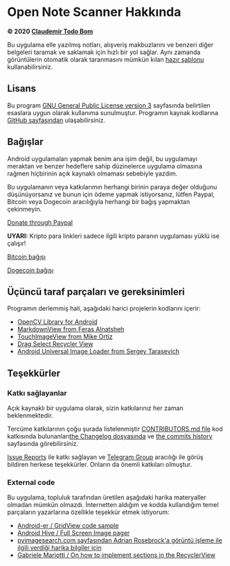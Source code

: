 Open Note Scanner Hakkında
==========================

**© 2020 [Claudemir Todo Bom](http://todobom.com)**

Bu uygulama elle yazılmış notları, alışveriş makbuzlarını ve benzeri diğer belgeleri taramak ve saklamak için hızlı bir yol sağlar. Aynı zamanda görüntülerin otomatik olarak taranmasını mümkün kılan [hazır şablonu](https://github.com/ctodobom/OpenNoteScanner/raw/master/Page%20Templates/A4%20with%202%20pages.pdf) kullanabilirsiniz.


Lisans
------

Bu program [GNU General Public License version 3](http://www.gnu.org/licenses/gpl.txt) sayfasında belirtilen esaslara uygun olarak kullanıma sunulmuştur. Programın kaynak kodlarına [GitHub sayfasından](http://github.com/ctodobom/OpenNoteScanner) ulaşabilirsiniz.

Bağışlar
--------

Android uygulamaları yapmak benim ana işim değil, bu uygulamayı meraktan ve benzer hedeflere sahip düzinelerce uygulama olmasına rağmen hiçbirinin açık kaynaklı olmaması sebebiyle yazdım.

Bu uygulamanın veya katkılarımın herhangi birinin paraya değer olduğunu düşünüyorsanız ve bunun için ödeme yapmak istiyorsanız, lütfen Paypal, Bitcoin veya Dogecoin aracılığıyla herhangi bir bağış yapmaktan çekinmeyin.

[Donate through Paypal](https://www.paypal.com/cgi-bin/webscr?cmd=_s-xclick&hosted_button_id=X6XHVCPMRQEL4)

**UYARI:** Kripto para linkleri sadece ilgili kripto paranın uygulaması yüklü ise çalışır!

[Bitcoin bağışı](bitcoin:1H5tqKZoWdqkR54PGe9w67EzBnLXHBFmt9)

[Dogecoin bağışı](dogecoin:DFBaP724XR3rfs9wFahBd353yFkgkqatvd)


Üçüncü taraf parçaları ve gereksinimleri
----------------------------------------

Programın derlemmiş hali, aşağıdaki harici projelerin kodlarını içerir:

* [OpenCV Library for Android](http://www.opencv.org)
* [MarkdownView from Feras Alnatsheh](https://github.com/falnatsheh/MarkdownView)
* [TouchImageView from Mike Ortiz](https://github.com/MikeOrtiz/TouchImageView)
* [Drag Select Recycler View](https://github.com/afollestad/drag-select-recyclerview)
* [Android Universal Image Loader from Sergey Tarasevich](https://github.com/nostra13/Android-Universal-Image-Loader)

Teşekkürler
-----------

### Katkı sağlayanlar

Açık kaynaklı bir uygulama olarak, sizin katkılarınız her zaman beklenmektedir.

Tercüme katkılarının çoğu şurada listelenmiştir [CONTRIBUTORS.md file](https://github.com/ctodobom/OpenNoteScanner/blob/master/CONTRIBUTORS.md) kod katkısında bulunanları[the Changelog dosyasında](https://github.com/ctodobom/OpenNoteScanner/blob/master/CHANGELOG.md) ve [the commits history](https://github.com/ctodobom/OpenNoteScanner/commits) sayfasında görebilirsiniz.

[Issue Reports](https://github.com/ctodobom/OpenNoteScanner/issues) ile katkı sağlayan ve [Telegram Group](https://telegram.me/joinchat/CGzsxQgjl8CyAZNrTG0qZg) aracılığı ile görüş bildiren herkese teşekkürler. Onların da önemli katkıları olmuştur.

### External code

Bu uygulama, topluluk tarafından üretilen aşağıdaki harika materyaller olmadan mümkün olmazdı. İnternetten aldığım ve kodda kullandığım temel parçaların yazarlarına özellikle teşekkür etmek istiyorum:

* [Android-er / GridView code sample](http://android-er.blogspot.com.br/2012/07/gridview-loading-photos-from-sd-card.html)
* [Android Hive / Full Screen Image pager](http://www.androidhive.info/2013/09/android-fullscreen-image-slider-with-swipe-and-pinch-zoom-gestures/)
* [pyimagesearch.com sayfasından Adrian Rosebrock'a görüntü işleme ile ilgili verdiği harika bilgiler için](http://www.pyimagesearch.com/2014/09/01/build-kick-ass-mobile-document-scanner-just-5-minutes/)
* [Gabriele Mariotti / On how to implement sections in the RecyclerView](https://gist.github.com/gabrielemariotti/e81e126227f8a4bb339c)
